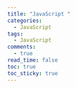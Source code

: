 ```yaml
---
title: "JavaScript "
categories:
  - JavaScript
tags:
  - JavaScript
comments:
  - true
read_time: false
toc: true
toc_sticky: true
---
```


